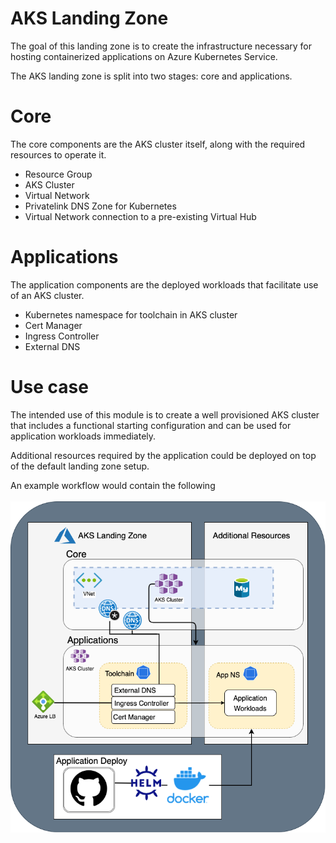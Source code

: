 # AKS Landing Zone

The goal of this landing zone is to create the infrastructure necessary for hosting containerized applications on Azure Kubernetes Service.

The AKS landing zone is split into two stages: core and applications.

# Core

The core components are the AKS cluster itself, along with the required resources to operate it.

- Resource Group
- AKS Cluster
- Virtual Network
- Privatelink DNS Zone for Kubernetes
- Virtual Network connection to a pre-existing Virtual Hub

# Applications

The application components are the deployed workloads that facilitate use of an AKS cluster.

- Kubernetes namespace for toolchain in AKS cluster
- Cert Manager
- Ingress Controller
- External DNS

# Use case

The intended use of this module is to create a well provisioned AKS cluster that includes a functional starting configuration and can be used for application workloads immediately.

Additional resources required by the application could be deployed on top of the default landing zone setup.

An example workflow would contain the following</br></br>
![Landing Zone](../../images/aks-lz.png "Landing Zone")
